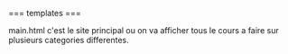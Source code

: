 === templates ===

main.html c'est le site principal ou on va afficher tous le cours a faire sur plusieurs categories
differentes.
